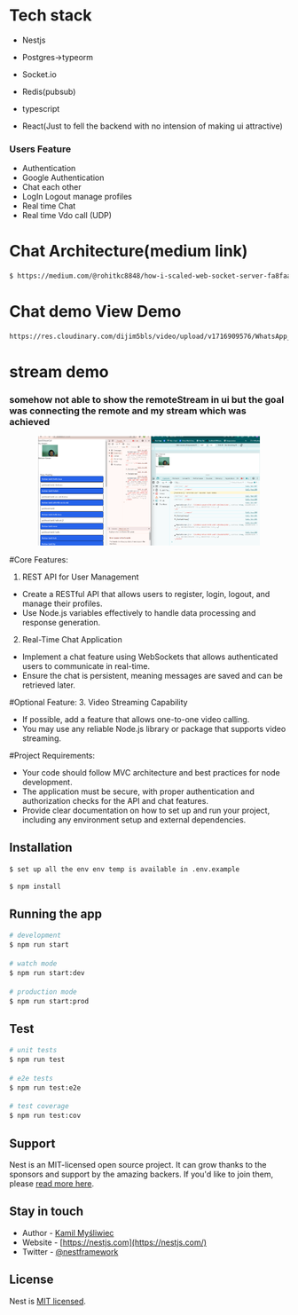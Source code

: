 # Tech stack

- Nestjs

- Postgres->typeorm

- Socket.io

- Redis(pubsub)

- typescript

- React(Just to fell the backend with no intension of making ui attractive)

### Users Feature

- Authentication
- Google Authentication
- Chat each other
- LogIn Logout manage profiles
- Real time Chat
- Real time Vdo call (UDP)

# Chat Architecture(medium link)

```bash
$ https://medium.com/@rohitkc8848/how-i-scaled-web-socket-server-fa8faa8f89ad
```

# Chat demo View Demo

```bash
https://res.cloudinary.com/dijim5bls/video/upload/v1716909576/WhatsApp_Video_2024-05-28_at_20.51.24_dc4fd6e2_gk9gka.mp4
```

# stream demo

### somehow not able to show the remoteStream in ui but the goal was connecting the remote and my stream which was achieved

<p align="center">
  <img src="./Screenshot 2024-05-28 214124.png" width="400" alt="accessibility text">
</p>

#Core Features:

1. REST API for User Management

- Create a RESTful API that allows users to register, login, logout, and manage their profiles.
- Use Node.js variables effectively to handle data processing and response generation.

2. Real-Time Chat Application

- Implement a chat feature using WebSockets that allows authenticated users to communicate in real-time.
- Ensure the chat is persistent, meaning messages are saved and can be retrieved later.

#Optional Feature: 3. Video Streaming Capability

- If possible, add a feature that allows one-to-one video calling.
- You may use any reliable Node.js library or package that supports video streaming.

#Project Requirements:

- Your code should follow MVC architecture and best practices for node development.
- The application must be secure, with proper authentication and authorization checks for the API and chat features.
- Provide clear documentation on how to set up and run your project, including any environment setup and external dependencies.

## Installation

```bash
$ set up all the env env temp is available in .env.example
```

```bash
$ npm install
```

## Running the app

```bash
# development
$ npm run start

# watch mode
$ npm run start:dev

# production mode
$ npm run start:prod
```

## Test

```bash
# unit tests
$ npm run test

# e2e tests
$ npm run test:e2e

# test coverage
$ npm run test:cov
```

## Support

Nest is an MIT-licensed open source project. It can grow thanks to the sponsors and support by the amazing backers. If you'd like to join them, please [read more here](https://docs.nestjs.com/support).

## Stay in touch

- Author - [Kamil Myśliwiec](https://kamilmysliwiec.com)
- Website - [https://nestjs.com](https://nestjs.com/)
- Twitter - [@nestframework](https://twitter.com/nestframework)

## License

Nest is [MIT licensed](LICENSE).

